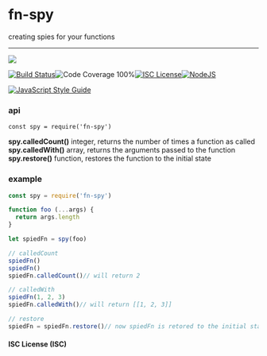 # fn-spy

creating spies for your functions

----
<a href="https://nodei.co/npm/fn-spy/"><img src="https://nodei.co/npm/fn-spy.png?downloads=true"></a>

[![Build Status](https://img.shields.io/badge/build-passing-brightgreen.svg?style=flat-square)](https://travis-ci.org/joaquimserafim/fn-spy)![Code Coverage 100%](https://img.shields.io/badge/code%20coverage-100%25-green.svg?style=flat-square)[![ISC License](https://img.shields.io/badge/license-ISC-blue.svg?style=flat-square)](https://github.com/joaquimserafim/fn-spy/blob/master/LICENSE)[![NodeJS](https://img.shields.io/badge/node-6.1.x-brightgreen.svg?style=flat-square)](https://github.com/joaquimserafim/fn-spy/blob/master/package.json#L38)

[![JavaScript Style Guide](https://cdn.rawgit.com/feross/standard/master/badge.svg)](https://github.com/feross/standard)


### api
`const spy = require('fn-spy')`

**spy.calledCount()** integer, returns the number of times a function as called
**spy.calledWith()** array, returns the arguments passed to the function
**spy.restore()** function, restores the function to the initial state


### example

```js
const spy = require('fn-spy')

function foo (...args) {
  return args.length
}

let spiedFn = spy(foo)

// calledCount
spiedFn()
spiedFn()
spiedFn.calledCount()// will return 2

// calledWith
spiedFn(1, 2, 3)
spiedFn.calledWith()// will return [[1, 2, 3]]

// restore
spiedFn = spiedFn.restore()// now spiedFn is retored to the initial state
```


#### ISC License (ISC)
